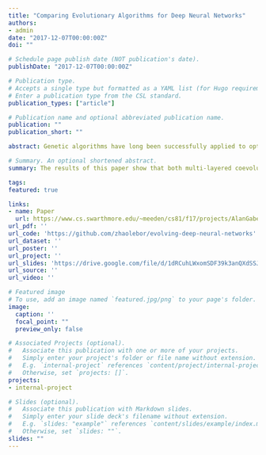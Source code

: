 ```yaml
---
title: "Comparing Evolutionary Algorithms for Deep Neural Networks"
authors:
- admin
date: "2017-12-07T00:00:00Z"
doi: ""

# Schedule page publish date (NOT publication's date).
publishDate: "2017-12-07T00:00:00Z"

# Publication type.
# Accepts a single type but formatted as a YAML list (for Hugo requirements).
# Enter a publication type from the CSL standard.
publication_types: ["article"]

# Publication name and optional abbreviated publication name.
publication: ""
publication_short: ""

abstract: Genetic algorithms have long been successfully applied to optimize the weights of neural networks. The genetic concept of crossover, recombining components to form a stronger component, applies well to Deep Neural Networks. This paper elaborates on the performances of two automated evolutionary methods for optimizing deep learning architectures on the relevant and important tasks of image classification and language modeling. The first of these methods is based on evolving populations of chromosomes and crossing over the strongest amongst them, and the second is based on a hierarchical genetic representation scheme. Both of the algorithms required a substantial amount of computational power in the original literatures. Given the limited resources available, presented are the implementations of these algorithms at a relatively small scale for both tasks as well as results on the CIFAR-10 dataset, demonstrating classification quality comparable to that of literature and setting the stage for the future work of merging these methodologies.

# Summary. An optional shortened abstract.
summary: The results of this paper show that both multi-layered coevolutionary approaches and hierarchical approaches to optimizing DNNs are feasible and can develop DNNs comparable to those with hand-designed architectures.

tags:
featured: true

links:
- name: Paper
  url: https://www.cs.swarthmore.edu/~meeden/cs81/f17/projects/AlanGabeHarsha.pdf
url_pdf: ''
url_code: 'https://github.com/zhaolebor/evolving-deep-neural-networks'
url_dataset: ''
url_poster: ''
url_project: ''
url_slides: 'https://drive.google.com/file/d/1dRCuhLWxomSDF39k3anQXdSSJIPQc-jF/view?usp=sharing'
url_source: ''
url_video: ''

# Featured image
# To use, add an image named `featured.jpg/png` to your page's folder. 
image:
  caption: ''
  focal_point: ""
  preview_only: false

# Associated Projects (optional).
#   Associate this publication with one or more of your projects.
#   Simply enter your project's folder or file name without extension.
#   E.g. `internal-project` references `content/project/internal-project/index.md`.
#   Otherwise, set `projects: []`.
projects:
- internal-project

# Slides (optional).
#   Associate this publication with Markdown slides.
#   Simply enter your slide deck's filename without extension.
#   E.g. `slides: "example"` references `content/slides/example/index.md`.
#   Otherwise, set `slides: ""`.
slides: ""
---
```


<!-- {{% callout note %}}
Create your slides in Markdown - click the *Slides* button to check out the example.
{{% /callout %}}

Add the publication's **full text** or **supplementary notes** here. You can use rich formatting such as including [code, math, and images](https://docs.hugoblox.com/content/writing-markdown-latex/). -->
